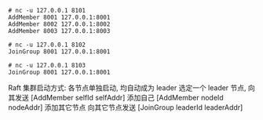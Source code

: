 
```
# nc -u 127.0.0.1 8101
AddMember 8001 127.0.0.1:8001
AddMember 8002 127.0.0.1:8002
AddMember 8003 127.0.0.1:8003

# nc -u 127.0.0.1 8102
JoinGroup 8001 127.0.0.1:8001

# nc -u 127.0.0.1 8103
JoinGroup 8001 127.0.0.1:8001

```

Raft 集群启动方式:
    各节点单独启动, 均自动成为 leader
    选定一个 leader 节点, 向其发送
        [AddMember selfId selfAddr] 添加自己
        [AddMember nodeId nodeAddr] 添加其它节点
    向其它节点发送
        [JoinGroup leaderId leaderAddr]

